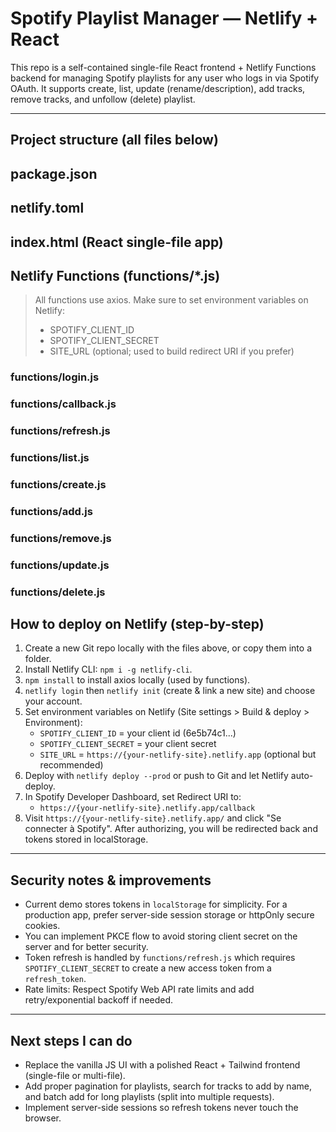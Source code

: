 # Spotify Playlist Manager — Netlify + React

This repo is a self-contained single-file React frontend + Netlify Functions backend for managing Spotify playlists for any user who logs in via Spotify OAuth. It supports create, list, update (rename/description), add tracks, remove tracks, and unfollow (delete) playlist.

---

## Project structure (all files below)

## package.json
## netlify.toml
## index.html (React single-file app)
## Netlify Functions (functions/*.js)

> All functions use axios. Make sure to set environment variables on Netlify:
> - SPOTIFY_CLIENT_ID
> - SPOTIFY_CLIENT_SECRET
> - SITE_URL (optional; used to build redirect URI if you prefer)

### functions/login.js
### functions/callback.js
### functions/refresh.js
### functions/list.js
### functions/create.js
### functions/add.js
### functions/remove.js
### functions/update.js
### functions/delete.js

## How to deploy on Netlify (step-by-step)

1. Create a new Git repo locally with the files above, or copy them into a folder.
2. Install Netlify CLI: `npm i -g netlify-cli`.
3. `npm install` to install axios locally (used by functions).
4. `netlify login` then `netlify init` (create & link a new site) and choose your account.
5. Set environment variables on Netlify (Site settings > Build & deploy > Environment):
   - `SPOTIFY_CLIENT_ID` = your client id (6e5b74c1...)
   - `SPOTIFY_CLIENT_SECRET` = your client secret
   - `SITE_URL` = `https://{your-netlify-site}.netlify.app` (optional but recommended)
6. Deploy with `netlify deploy --prod` or push to Git and let Netlify auto-deploy.
7. In Spotify Developer Dashboard, set Redirect URI to:
   - `https://{your-netlify-site}.netlify.app/callback`
8. Visit `https://{your-netlify-site}.netlify.app/` and click "Se connecter à Spotify". After authorizing, you will be redirected back and tokens stored in localStorage.

---

## Security notes & improvements

- Current demo stores tokens in `localStorage` for simplicity. For a production app, prefer server-side session storage or httpOnly secure cookies.
- You can implement PKCE flow to avoid storing client secret on the server and for better security.
- Token refresh is handled by `functions/refresh.js` which requires `SPOTIFY_CLIENT_SECRET` to create a new access token from a `refresh_token`.
- Rate limits: Respect Spotify Web API rate limits and add retry/exponential backoff if needed.

---

## Next steps I can do

- Replace the vanilla JS UI with a polished React + Tailwind frontend (single-file or multi-file).
- Add proper pagination for playlists, search for tracks to add by name, and batch add for long playlists (split into multiple requests).
- Implement server-side sessions so refresh tokens never touch the browser.